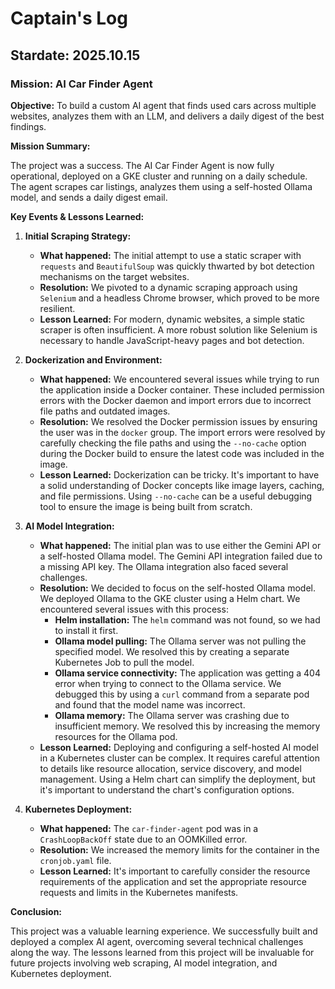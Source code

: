 # Captain's Log

## Stardate: 2025.10.15

### Mission: AI Car Finder Agent

**Objective:** To build a custom AI agent that finds used cars across multiple websites, analyzes them with an LLM, and delivers a daily digest of the best findings.

**Mission Summary:**

The project was a success. The AI Car Finder Agent is now fully operational, deployed on a GKE cluster and running on a daily schedule. The agent scrapes car listings, analyzes them using a self-hosted Ollama model, and sends a daily digest email.

**Key Events & Lessons Learned:**

1.  **Initial Scraping Strategy:**
    *   **What happened:** The initial attempt to use a static scraper with `requests` and `BeautifulSoup` was quickly thwarted by bot detection mechanisms on the target websites.
    *   **Resolution:** We pivoted to a dynamic scraping approach using `Selenium` and a headless Chrome browser, which proved to be more resilient.
    *   **Lesson Learned:** For modern, dynamic websites, a simple static scraper is often insufficient. A more robust solution like Selenium is necessary to handle JavaScript-heavy pages and bot detection.

2.  **Dockerization and Environment:**
    *   **What happened:** We encountered several issues while trying to run the application inside a Docker container. These included permission errors with the Docker daemon and import errors due to incorrect file paths and outdated images.
    *   **Resolution:** We resolved the Docker permission issues by ensuring the user was in the `docker` group. The import errors were resolved by carefully checking the file paths and using the `--no-cache` option during the Docker build to ensure the latest code was included in the image.
    *   **Lesson Learned:** Dockerization can be tricky. It's important to have a solid understanding of Docker concepts like image layers, caching, and file permissions. Using `--no-cache` can be a useful debugging tool to ensure the image is being built from scratch.

3.  **AI Model Integration:**
    *   **What happened:** The initial plan was to use either the Gemini API or a self-hosted Ollama model. The Gemini API integration failed due to a missing API key. The Ollama integration also faced several challenges.
    *   **Resolution:** We decided to focus on the self-hosted Ollama model. We deployed Ollama to the GKE cluster using a Helm chart. We encountered several issues with this process:
        *   **Helm installation:** The `helm` command was not found, so we had to install it first.
        *   **Ollama model pulling:** The Ollama server was not pulling the specified model. We resolved this by creating a separate Kubernetes Job to pull the model.
        *   **Ollama service connectivity:** The application was getting a 404 error when trying to connect to the Ollama service. We debugged this by using a `curl` command from a separate pod and found that the model name was incorrect.
        *   **Ollama memory:** The Ollama server was crashing due to insufficient memory. We resolved this by increasing the memory resources for the Ollama pod.
    *   **Lesson Learned:** Deploying and configuring a self-hosted AI model in a Kubernetes cluster can be complex. It requires careful attention to details like resource allocation, service discovery, and model management. Using a Helm chart can simplify the deployment, but it's important to understand the chart's configuration options.

4.  **Kubernetes Deployment:**
    *   **What happened:** The `car-finder-agent` pod was in a `CrashLoopBackOff` state due to an OOMKilled error.
    *   **Resolution:** We increased the memory limits for the container in the `cronjob.yaml` file.
    *   **Lesson Learned:** It's important to carefully consider the resource requirements of the application and set the appropriate resource requests and limits in the Kubernetes manifests.

**Conclusion:**

This project was a valuable learning experience. We successfully built and deployed a complex AI agent, overcoming several technical challenges along the way. The lessons learned from this project will be invaluable for future projects involving web scraping, AI model integration, and Kubernetes deployment.
